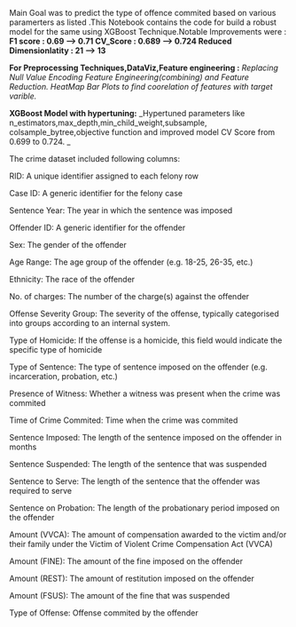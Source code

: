 
Main Goal was to predict the type of offence commited based on various paramerters as listed .This Notebook contains the code for build a robust model for the same using XGBoost Technique.Notable Improvements were :
**F1 score : 0.69  --> 0.71
CV_Score : 0.689 --> 0.724
Reduced Dimensionlatity : 21  --> 13**




**For Preprocessing Techniques,DataViz,Feature engineering :**
_Replacing Null Value
Encoding 
Feature Engineering(combining) and Feature Reduction.
HeatMap
Bar Plots to find coorelation of features with target varible._





**XGBoost Model with hypertuning:**
_Hypertuned parameters like n_estimators,max_depth,min_child_weight,subsample, colsample_bytree,objective function and improved model CV Score from 0.699 to 0.724.
_





The crime dataset included following columns: 


RID: A unique identifier assigned to each felony row


Case ID: A generic identifier for the felony case


Sentence Year: The year in which the sentence was imposed


Offender ID: A generic identifier for the offender


Sex: The gender of the offender


Age Range: The age group of the offender (e.g. 18-25, 26-35, etc.)


Ethnicity: The race of the offender


No. of charges: The number of the charge(s) against the offender


Offense Severity Group: The severity of the offense, typically categorised into groups according to an internal system.


Type of Homicide: If the offense is a homicide, this field would indicate the specific type of homicide


Type of Sentence: The type of sentence imposed on the offender (e.g. incarceration, probation, etc.)


Presence of Witness: Whether a witness was present when the crime was commited


Time of Crime Commited: Time when the crime was commited


Sentence Imposed: The length of the sentence imposed on the offender in months


Sentence Suspended: The length of the sentence that was suspended


Sentence to Serve: The length of the sentence that the offender was required to serve


Sentence on Probation: The length of the probationary period imposed on the offender


Amount (VVCA): The amount of compensation awarded to the victim and/or their family under the Victim of Violent Crime Compensation Act (VVCA)


Amount (FINE): The amount of the fine imposed on the offender


Amount (REST): The amount of restitution imposed on the offender


Amount (FSUS): The amount of the fine that was suspended


Type of Offense: Offense commited by the offender
